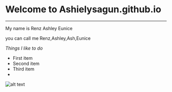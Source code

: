 # Welcome to Ashielysagun.github.io
---
My name is Renz Ashley Eunice

you can call me Renz,Ashley,Ash,Eunice

*Things I like to do*
- First item
- Second item
- Third item
- 

![alt text](image.jpg)
